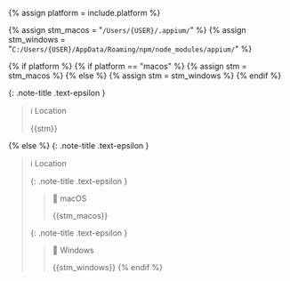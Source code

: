 <!-- _includes/docs/env/appium/ -->

<!-- USE CASE -->
<!-- 1. include docs/env/appium/location.md  -->
<!-- 2. include docs/env/appium/location.md platform="macos" -->
<!-- 3. include docs/env/appium/location.md platform="windows" -->

{% assign platform = include.platform %}

{% assign stm_macos =  "`/Users/{USER}/.appium/`" %}
{% assign stm_windows =  "`C:/Users/{USER}/AppData/Roaming/npm/node_modules/appium/`" %}

<!-- macOS & Windows -->
{% if platform %}
    {% if platform == "macos" %}
        {% assign stm =  stm_macos %}
    {% else %}
        {% assign stm =  stm_windows %}
    {% endif %}

{: .note-title .text-epsilon }
> ℹ️ Location
>
> {{stm}}

<!-- ALL -->
{% else %}
{: .note-title .text-epsilon }
> ℹ️ Location
>
> {: .note-title .text-epsilon }
>> 🔘 macOS
>> 
>> {{stm_macos}}
>
> {: .note-title .text-epsilon }
>> 🔘 Windows
>> 
>> {{stm_windows}}
{% endif %}
